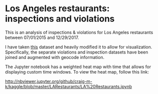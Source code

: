 # Los Angeles restaurants: inspections and violations

This is an analysis of inspections & violations for Los Angeles restaurants between 07/01/2015 and 12/29/2017. 

I have taken [this](https://www.kaggle.com/meganrisdal/la-county-restaurant-inspections-and-violations) dataset and
heavily modified it to allow for visualization.  Specifically, the separate violations and inspection datasets have been
joined and augmented with geocode information.

The Jupyter notebook has a weighted heat map with time that allows for displaying custom time windows. To view the heat map, follow this link:

http://nbviewer.jupyter.org/github/craig-m-k/kaggle/blob/master/LARestaurants/LA%20Restaurants.ipynb
